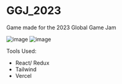 # GGJ_2023
Game made for the 2023 Global Game Jam

![image](https://user-images.githubusercontent.com/81097013/217080615-1cd23e0b-66fb-48d1-9b43-213dd8339f11.png)
![image](https://user-images.githubusercontent.com/81097013/217080556-08376dad-5ac6-40b6-a2d7-e01a08bf079f.png)

Tools Used:
- React/ Redux
- Tailwind
- Vercel
